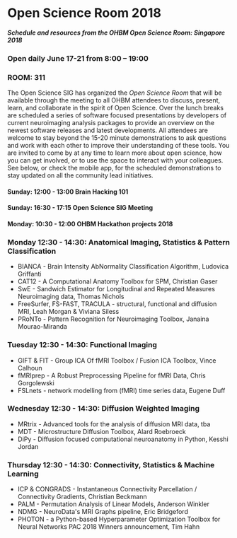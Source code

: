 # Open Science Room 2018

***Schedule and resources from the OHBM Open Science Room: Singapore 2018***

### Open daily June 17-21 from 8:00 – 19:00
### ROOM: 311

The Open Science SIG has organized the *Open Science Room* that will be available through the meeting to all OHBM attendees to discuss, present, learn, and collaborate in the spirit of Open Science. Over the lunch breaks are scheduled a series of software focused presentations by developers of current neuroimaging analysis packages to provide an overview on the newest software releases and latest developments. All attendees are welcome to stay beyond the 15-20 minute demonstrations to ask questions and work with each other to improve their understanding of these tools. You are invited to come by at any time to learn more about open science, how you can get involved, or to use the space to interact with your colleagues. See below, or check the mobile app, for the scheduled demonstrations to stay updated on all the community lead initiatives.

#### Sunday: 12:00 - 13:00 Brain Hacking 101
#### Sunday: 16:30 - 17:15 Open Science SIG Meeting

#### Monday: 10:30 - 12:00 OHBM Hackathon projects 2018

### Monday 12:30 - 14:30: Anatomical Imaging, Statistics & Pattern Classification
 - BIANCA - Brain Intensity AbNormality Classification Algorithm, Ludovica Griffanti
 - CAT12 - A Computational Anatomy Toolbox for SPM, Christian Gaser
 - SwE - Sandwich Estimator for Longitudinal and Repeated Measures Neuroimaging data, Thomas Nichols
 - FreeSurfer, FS-FAST, TRACULA - structural, functional and diffusion MRI, Leah Morgan & Viviana Siless
 - PRoNTo - Pattern Recognition for Neuroimaging Toolbox, Janaina Mourao-Miranda

### Tuesday 12:30 - 14:30: Functional Imaging
 - GIFT & FIT - Group ICA Of fMRI Toolbox / Fusion ICA Toolbox, Vince Calhoun
 - fMRIprep - A Robust Preprocessing Pipeline for fMRI Data, Chris Gorgolewski
 - FSLnets - network modelling from (fMRI) time series data, Eugene Duff

### Wednesday 12:30 - 14:30: Diffusion Weighted Imaging
 - MRtrix - Advanced tools for the analysis of diffusion MRI data, tba
 - MDT - Microstructure Diffusion Toolbox, Alard Roebroeck
 - DiPy - Diffusion focused computational neuroanatomy in Python, Kesshi Jordan

### Thursday 12:30 - 14:30: Connectivity, Statistics & Machine Learning
- ICP & CONGRADS - Instantaneous Connectivity Parcellation / Connectivity Gradients, Christian Beckmann
- PALM - Permutation Analysis of Linear Models, Anderson Winkler
- NDMG - NeuroData's MRI Graphs pipeline, Eric Bridgeford
- PHOTON - a Python-based Hyperparameter Optimization Toolbox for Neural Networks PAC 2018 Winners announcement, Tim Hahn
 
